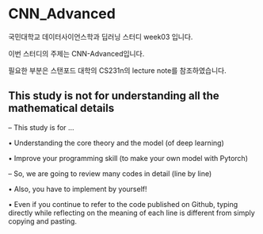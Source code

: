 # CNN_Advanced
국민대학교 데이터사이언스학과 딥러닝 스터디 week03 입니다.

이번 스터디의 주제는 CNN-Advanced입니다.

필요한 부분은 스탠포드 대학의 CS231n의 lecture note를 참조하였습니다.

## This study is not for understanding all the mathematical details

– This study is for …
  
  • Understanding the core theory and the model (of deep learning)
  
  • Improve your programming skill (to make your own model with Pytorch)
  

– So, we are going to review many codes in detail (line by line)
  
  • Also, you have to implement by yourself!
  
  • Even if you continue to refer to the code published on Github, typing directly while reflecting on the meaning of each line is different from simply copying and pasting.
